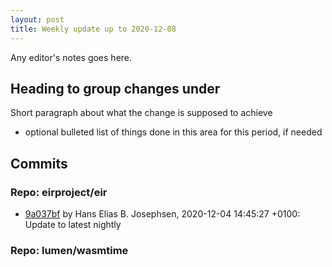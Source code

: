 ```yaml
---
layout: post
title: Weekly update up to 2020-12-08
---
```



Any editor's notes goes here.


## Heading to group changes under

Short paragraph about what the change is supposed to achieve

- optional bulleted list of things done in this area for this period, if needed


## Commits 


### Repo: eirproject/eir


- [9a037bf](https://github.com/eirproject/eir/commit/9a037bf) by Hans Elias B. Josephsen, 2020-12-04 14:45:27 +0100: Update to latest nightly


### Repo: lumen/wasmtime



